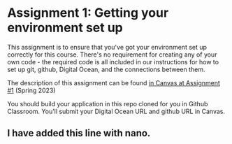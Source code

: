 # Assignment 1: Getting your environment set up

This assignment is to ensure that you've got your environment set up correctly for this course. There's no requirement for creating any of your own code - the required code is all included in our instructions for how to set up git, github, Digital Ocean, and the connections between them.

The description of this assignment can be found [in Canvas at Assignment #1](https://canvas.harvard.edu/courses/112562) (Spring 2023)

You should build your application in this repo cloned for you in Github Classroom. You'll submit your Digital Ocean URL and github URL in Canvas.

## I have added this line with nano.
